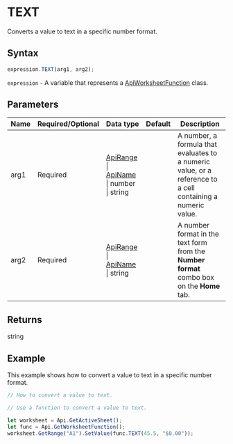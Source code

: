 # TEXT

Converts a value to text in a specific number format.

## Syntax

```javascript
expression.TEXT(arg1, arg2);
```

`expression` - A variable that represents a [ApiWorksheetFunction](../ApiWorksheetFunction.md) class.

## Parameters

| **Name** | **Required/Optional** | **Data type** | **Default** | **Description** |
| ------------- | ------------- | ------------- | ------------- | ------------- |
| arg1 | Required | [ApiRange](../../ApiRange/ApiRange.md) \| [ApiName](../../ApiName/ApiName.md) \| number \| string |  | A number, a formula that evaluates to a numeric value, or a reference to a cell containing a numeric value. |
| arg2 | Required | [ApiRange](../../ApiRange/ApiRange.md) \| [ApiName](../../ApiName/ApiName.md) \| string |  | A number format in the text form from the **Number format** combo box on the **Home** tab. |

## Returns

string

## Example

This example shows how to convert a value to text in a specific number format.

```javascript editor-xlsx
// How to convert a value to text.

// Use a function to convert a value to text.

let worksheet = Api.GetActiveSheet();
let func = Api.GetWorksheetFunction();
worksheet.GetRange("A1").SetValue(func.TEXT(45.5, "$0.00"));
```
